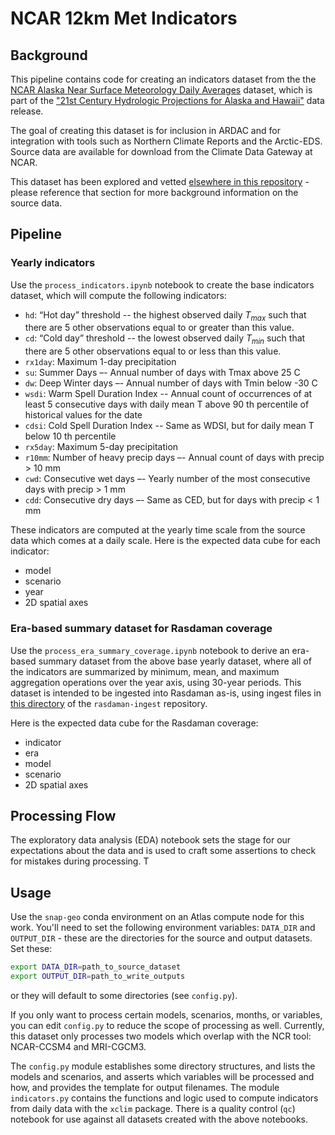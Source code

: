 # NCAR 12km Met Indicators

## Background

This pipeline contains code for creating an indicators dataset from the the [NCAR Alaska Near Surface Meteorology Daily Averages](https://www.earthsystemgrid.org/dataset/ucar.ral.hydro.predictions.alaska.met.daily.html) dataset, which is part of the ["21st Century Hydrologic Projections for Alaska and Hawaii"](https://www.earthsystemgrid.org/dataset/ucar.ral.hydro.predictions.html) data release.

The goal of creating this dataset is for inclusion in ARDAC and for integration with tools such as Northern Climate Reports and the Arctic-EDS. Source data are available for download from the Climate Data Gateway at NCAR.

This dataset has been explored and vetted [elsewhere in this repository](https://github.com/ua-snap/ardac-curation/blob/2ac116c4f0fb6f68369bc998d3cb9117c441a5e1/ncar12km_decadal_summaries/README.md) - please reference that section for more background information on the source data.

## Pipeline

### Yearly indicators

Use the `process_indicators.ipynb` notebook to create the base indicators dataset, which will compute the following indicators:

* `hd`:  “Hot day” threshold -- the highest observed daily $T_{max}$ such that there are 5 other observations equal to or greater than this value.
* `cd`: “Cold day” threshold -- the lowest observed daily $T_{min}$ such that there are 5 other observations equal to or less than this value.
* `rx1day`: Maximum 1-day precipitation
* `su`: Summer Days –- Annual number of days with Tmax above 25 C
* `dw`: Deep Winter days –- Annual number of days with Tmin below -30 C
* `wsdi`: Warm Spell Duration Index -- Annual count of occurrences of at least 5 consecutive days with daily mean T above 90 th percentile of historical values for the date
* `cdsi`: Cold Spell Duration Index -- Same as WDSI, but for daily mean T below 10 th percentile
* `rx5day`: Maximum 5-day precipitation
* `r10mm`: Number of heavy precip days –- Annual count of days with precip > 10 mm
* `cwd`: Consecutive wet days –- Yearly number of the most consecutive days with precip > 1 mm
* `cdd`: Consecutive dry days –- Same as CED, but for days with precip < 1 mm

These indicators are computed at the yearly time scale from the source data which comes at a daily scale. Here is the expected data cube for each indicator:

* model
* scenario
* year
* 2D spatial axes


### Era-based summary dataset for Rasdaman coverage

Use the `process_era_summary_coverage.ipynb` notebook to derive an era-based summary dataset from the above base yearly dataset, where all of the indicators are summarized by minimum, mean, and maximum aggregation operations over the year axis, using 30-year periods. This dataset is intended to be ingested into Rasdaman as-is, using ingest files in [this directory](https://github.com/ua-snap/rasdaman-ingest/tree/cad45e82a47a626f440a2443fcf7ea93c432a67d/ardac/ncar12km_indicators) of the `rasdaman-ingest` repository. 

Here is the expected data cube for the Rasdaman coverage:

* indicator
* era
* model
* scenario
* 2D spatial axes


## Processing Flow

The exploratory data analysis (EDA) notebook sets the stage for our expectations about the data and is used to craft some assertions to check for mistakes during processing. T

## Usage

Use the `snap-geo` conda environment on an Atlas compute node for this work. You'll need to set the following environment variables: `DATA_DIR` and `OUTPUT_DIR` - these are the directories for the source and output datasets. Set these:

```sh
export DATA_DIR=path_to_source_dataset
export OUTPUT_DIR=path_to_write_outputs
```

or they will default to some directories (see `config.py`).

If you only want to process certain models, scenarios, months, or variables, you can edit `config.py` to reduce the scope of processing as well. Currently, this dataset only processes two models which overlap with the NCR tool: NCAR-CCSM4 and MRI-CGCM3.

The `config.py` module establishes some directory structures, and lists the models and scenarios, and asserts which variables will be processed and how, and provides the template for output filenames. The module `indicators.py` contains the functions and logic used to compute indicators from daily data with the `xclim` package. There is a quality control (`qc`) notebook for use against all datasets created with the above notebooks. 
